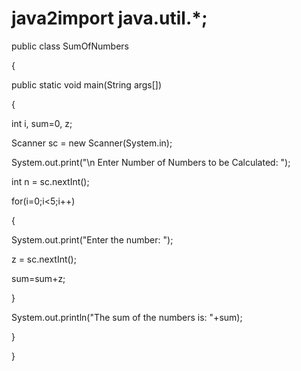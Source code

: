 # java2import java.util.*;  

public class SumOfNumbers

{  

public static void main(String args[])  

{  

int i, sum=0, z;  

Scanner sc = new Scanner(System.in);  

System.out.print("\n Enter Number of Numbers to be Calculated: ");  

int n = sc.nextInt();  

for(i=0;i<5;i++)  

{  

System.out.print("Enter the number: ");  

z = sc.nextInt(); 

sum=sum+z;      

}  

System.out.println("The sum of the numbers is: "+sum);  

}  

}
